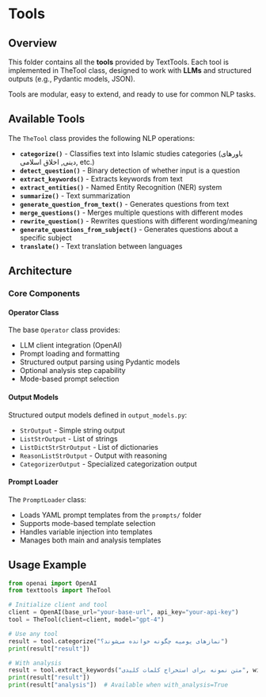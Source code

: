 # Tools

## Overview
This folder contains all the **tools** provided by TextTools. Each tool is implemented in TheTool class, designed to work with **LLMs** and structured outputs (e.g., Pydantic models, JSON).

Tools are modular, easy to extend, and ready to use for common NLP tasks.

## Available Tools

The `TheTool` class provides the following NLP operations:

- **`categorize()`** - Classifies text into Islamic studies categories (باورهای دینی, اخلاق اسلامی, etc.)
- **`detect_question()`** - Binary detection of whether input is a question
- **`extract_keywords()`** - Extracts keywords from text
- **`extract_entities()`** - Named Entity Recognition (NER) system
- **`summarize()`** - Text summarization
- **`generate_question_from_text()`** - Generates questions from text
- **`merge_questions()`** - Merges multiple questions with different modes
- **`rewrite_question()`** - Rewrites questions with different wording/meaning
- **`generate_questions_from_subject()`** - Generates questions about a specific subject
- **`translate()`** - Text translation between languages

## Architecture

### Core Components

#### Operator Class
The base `Operator` class provides:
- LLM client integration (OpenAI)
- Prompt loading and formatting
- Structured output parsing using Pydantic models
- Optional analysis step capability
- Mode-based prompt selection

#### Output Models
Structured output models defined in `output_models.py`:
- `StrOutput` - Simple string output
- `ListStrOutput` - List of strings
- `ListDictStrStrOutput` - List of dictionaries
- `ReasonListStrOutput` - Output with reasoning
- `CategorizerOutput` - Specialized categorization output

#### Prompt Loader
The `PromptLoader` class:
- Loads YAML prompt templates from the `prompts/` folder
- Supports mode-based template selection
- Handles variable injection into templates
- Manages both main and analysis templates

## Usage Example

```python
from openai import OpenAI
from texttools import TheTool

# Initialize client and tool
client = OpenAI(base_url="your-base-url", api_key="your-api-key")
tool = TheTool(client=client, model="gpt-4")

# Use any tool
result = tool.categorize("نمازهای یومیه چگونه خوانده می‌شوند؟")
print(result["result"])

# With analysis
result = tool.extract_keywords("متن نمونه برای استخراج کلمات کلیدی", with_analysis=True)
print(result["result"])
print(result["analysis"])  # Available when with_analysis=True
```

